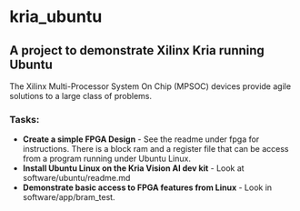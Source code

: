 # kria_ubuntu
## A project to demonstrate Xilinx Kria running Ubuntu

The Xilinx Multi-Processor System On Chip (MPSOC) devices provide agile solutions to a large class of problems.

### Tasks:
- **Create a simple FPGA Design** - See the readme under fpga for instructions.  There is a block ram and a register file that can be access from a program running under Ubuntu Linux.
- **Install Ubuntu Linux on the Kria Vision AI dev kit** - Look at software/ubuntu/readme.md
- **Demonstrate basic access to FPGA features from Linux** - Look in software/app/bram_test.

